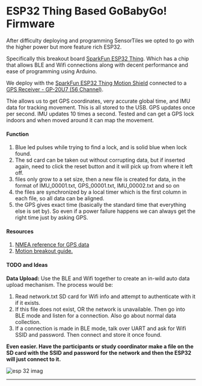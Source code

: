 ESP32 Thing Based GoBabyGo! Firmware
=====

After difficulty deploying and programming SensorTiles we opted to go with the higher power but more feature rich ESP32.

Specifically this breakout board [SparkFun ESP32 Thing](https://www.sparkfun.com/products/13907). Which has a chip that allows BLE and Wifi connections along with decent performance and ease of programming using Arduino. 

We deploy with the [SparkFun ESP32 Thing Motion Shield](https://www.sparkfun.com/products/14430) connected to a [GPS Receiver - GP-20U7 (56 Channel)](https://www.sparkfun.com/products/13740).

Thie allows us to get GPS coordinates, very accurate global time, and IMU data for tracking movement. This is all stored to the USB. GPS updates once per second. IMU updates 10 times a second. Tested and can get a GPS lock indoors and when moved around it can map the movement. 

#### Function
1. Blue led pulses while trying to find a lock, and is solid blue when lock found.
2. The sd card can be taken out without corrupting data, but if inserted again, need to click the reset button and it will pick up from where it left off.
3. files only grow to a set size, then a new file is created for data, in the format of IMU_00001.txt, GPS_00001.txt, IMU_00002.txt and so on
4. the files are synchronized by a local timer which is the first column in each file, so all data can be aligned.
5. the GPS gives exact time (basically the standard time that everything else is set by). So even if a power failure happens we can always get the right time just by asking GPS.

#### Resources
1. [NMEA reference for GPS data](https://www.sparkfun.com/datasheets/GPS/NMEA%20Reference%20Manual-Rev2.1-Dec07.pdf)
2. [Motion breakout guide.](https://learn.sparkfun.com/tutorials/esp32-thing-motion-shield-hookup-guide)

#### TODO and Ideas

**Data Upload:** Use the BLE and Wifi together to create an in-wild auto data upload mechanism. The process would be:
1. Read network.txt SD card for Wifi info and attempt to authenticate with it if it exists.
2. If this file does not exist, OR the network is unavailable. Then go into BLE mode and listen for a connection. Also go about normal data collection.
3. If a connection is made in BLE mode, talk over UART and ask for Wifi SSID and password. Then connect and store it once found.

**Even easier. Have the participants or study coordinator make a file on the SD card with the SSID and password for the network and then the ESP32 will just connect to it.**

![esp 32 imag](https://cdn.sparkfun.com//assets/parts/1/1/5/6/4/13907-01.jpg)

---------


